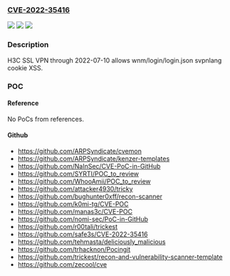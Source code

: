 ### [CVE-2022-35416](https://cve.mitre.org/cgi-bin/cvename.cgi?name=CVE-2022-35416)
![](https://img.shields.io/static/v1?label=Product&message=n%2Fa&color=blue)
![](https://img.shields.io/static/v1?label=Version&message=n%2Fa&color=blue)
![](https://img.shields.io/static/v1?label=Vulnerability&message=n%2Fa&color=brighgreen)

### Description

H3C SSL VPN through 2022-07-10 allows wnm/login/login.json svpnlang cookie XSS.

### POC

#### Reference
No PoCs from references.

#### Github
- https://github.com/ARPSyndicate/cvemon
- https://github.com/ARPSyndicate/kenzer-templates
- https://github.com/NaInSec/CVE-PoC-in-GitHub
- https://github.com/SYRTI/POC_to_review
- https://github.com/WhooAmii/POC_to_review
- https://github.com/attacker4930/tricky
- https://github.com/bughunter0xff/recon-scanner
- https://github.com/k0mi-tg/CVE-POC
- https://github.com/manas3c/CVE-POC
- https://github.com/nomi-sec/PoC-in-GitHub
- https://github.com/r00tali/trickest
- https://github.com/safe3s/CVE-2022-35416
- https://github.com/tehmasta/deliciously_malicious
- https://github.com/trhacknon/Pocingit
- https://github.com/trickest/recon-and-vulnerability-scanner-template
- https://github.com/zecool/cve

